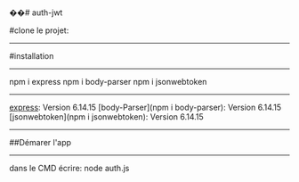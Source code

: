 ��# auth-jwt

#clone le projet: 
****
#installation
****
npm i express
npm i body-parser
npm i jsonwebtoken
****
[express](npmjs.com/package/express): Version 6.14.15
[body-Parser](npm i body-parser): Version 6.14.15
[jsonwebtoken](npm i jsonwebtoken): Version 6.14.15
****
##Démarer l'app
****
dans le CMD écrire: node auth.js


